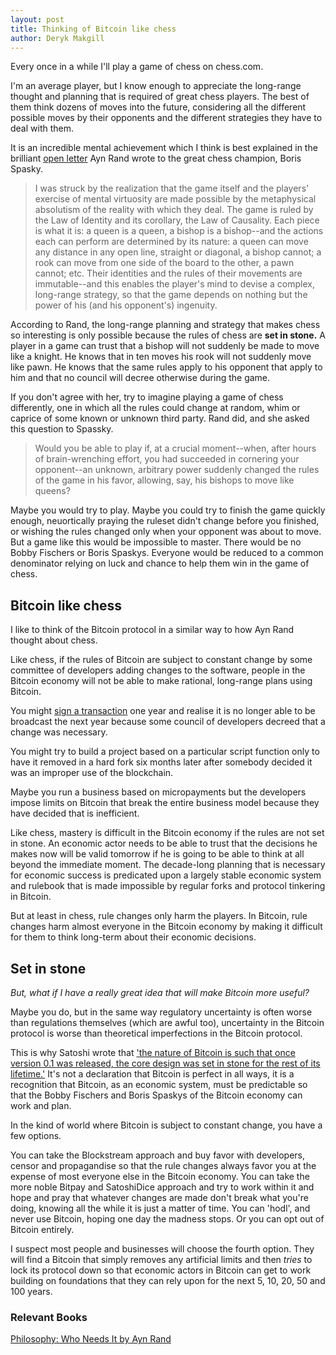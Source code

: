 ```yaml
---
layout: post
title: Thinking of Bitcoin like chess
author: Deryk Makgill
---
```


Every once in a while I'll play a game of chess on chess.com.

I'm an average player, but I know enough to appreciate the long-range thought and planning that is required of great chess players. The best of them think dozens of moves into the future, considering all the different possible moves by their opponents and the different strategies they have to deal with them.

It is an incredible mental achievement which I think is best explained in the brilliant [open letter](https://amzn.to/3b6a8kx) Ayn Rand wrote to the great chess champion, Boris Spasky.

> I was struck by the realization that the game itself and the players'
exercise of mental virtuosity are made possible by the metaphysical
absolutism of the reality with which they deal. The game is ruled by the Law
of Identity and its corollary, the Law of Causality. Each piece is what it
is: a queen is a queen, a bishop is a bishop--and the actions each can
perform are determined by its nature: a queen can move any distance in any
open line, straight or diagonal, a bishop cannot; a rook can move from one
side of the board to the other, a pawn cannot; etc. Their identities and the
rules of their movements are immutable--and this enables the player's mind
to devise a complex, long-range strategy, so that the game depends on
nothing but the power of his (and his opponent's) ingenuity.

According to Rand, the long-range planning and strategy that makes chess so interesting is only possible because the rules of chess are **set in stone.** A player in a game can trust that a bishop will not suddenly be made to move like a knight. He knows that in ten moves his rook will not suddenly move like pawn. He knows that the same rules apply to his opponent that apply to him and that no council will decree otherwise during the game.

If you don't agree with her, try to imagine playing a game of chess differently, one in which all the rules could change at random, whim or caprice of some known or unknown third party. Rand did, and she asked this question to Spassky.

> Would you be able to play if, at a crucial moment--when, after hours
of brain-wrenching effort, you had succeeded in cornering your opponent--an
unknown, arbitrary power suddenly changed the rules of the game in his
favor, allowing, say, his bishops to move like queens? 

Maybe you would try to play. Maybe you could try to finish the game quickly enough, neuortically praying the ruleset didn't change before you finished, or wishing the rules changed only when your opponent was about to move. But a game like this would be impossible to master. There would be no Bobby Fischers or Boris Spaskys. Everyone would be reduced to a common denominator relying on luck and chance to help them win in the game of chess.

## Bitcoin like chess

I like to think of the Bitcoin protocol in a similar way to how Ayn Rand thought about chess.

Like chess, if the rules of Bitcoin are subject to constant change by some committee of developers adding changes to the software, people in the Bitcoin economy will not be able to make rational, long-range plans using Bitcoin.

You might [sign a transaction](https://twitter.com/Bitcoin_Beyond/status/1140689724581040128?s=20) one year and realise it is no longer able to be broadcast the next year because some council of developers decreed that a change was necessary.

You might try to build a project based on a particular script function only to have it removed in a hard fork six months later after somebody decided it was an improper use of the blockchain.

Maybe you run a business based on micropayments but the developers impose limits on Bitcoin that break the entire business model because they have decided that is inefficient.

Like chess, mastery is difficult in the Bitcoin economy if the rules are not set in stone. An economic actor needs to be able to trust that the decisions he makes now will be valid tomorrow if he is going to be able to think at all beyond the immediate moment. The decade-long planning that is necessary for economic success is predicated upon a largely stable economic system and rulebook that is made impossible by regular forks and protocol tinkering in Bitcoin.

But at least in chess, rule changes only harm the players. In Bitcoin, rule changes harm almost everyone in the Bitcoin economy by making it difficult for them to think long-term about their economic decisions. 

## Set in stone

*But, what if I have a really great idea that will make Bitcoin more useful?* 

Maybe you do, but in the same way regulatory uncertainty is often worse than regulations themselves (which are awful too), uncertainty in the Bitcoin protocol is worse than theoretical imperfections in the Bitcoin protocol.

This is why Satoshi wrote that ['the nature of Bitcoin is such that once version 0.1 was released, the core design was set in stone for the rest of its lifetime.'](https://bitcointalk.org/index.php?topic=195.msg1617#msg1617) It's not a declaration that Bitcoin is perfect in all ways, it is a recognition that Bitcoin, as an economic system, must be predictable so that the Bobby Fischers and Boris Spaskys of the Bitcoin economy can work and plan.

In the kind of world where Bitcoin is subject to constant change, you have a few options. 

You can take the Blockstream approach and buy favor with developers, censor and propagandise so that the rule changes always favor you at the expense of most everyone else in the Bitcoin economy. You can take the more noble Bitpay and SatoshiDice approach and try to work within it and hope and pray that whatever changes are made don't break what you're doing, knowing all the while it is just a matter of time. You can 'hodl', and never use Bitcoin, hoping one day the madness stops. Or you can opt out of Bitcoin entirely.

I suspect most people and businesses will choose the fourth option. They will find a Bitcoin that simply removes any artificial limits and then *tries* to lock its protocol down so that economic actors in Bitcoin can get to work building on foundations that they can rely upon for the next 5, 10, 20, 50 and 100 years.

### Relevant Books

[Philosophy: Who Needs It by Ayn Rand](https://amzn.to/3b6a8kx)


